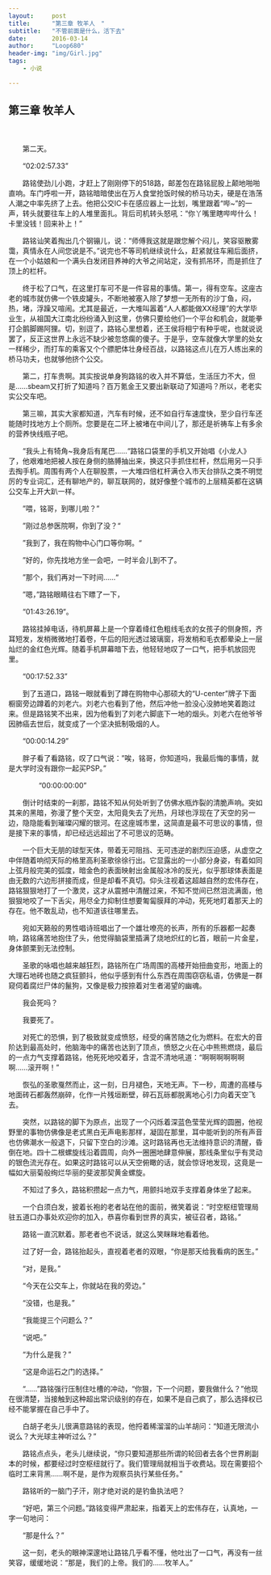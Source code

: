 ```yaml
---
layout:     post
title:      "第三章 牧羊人　"
subtitle:   "不管前面是什么，活下去"
date:       2016-03-14
author:     "Loop680"
header-img: "img/Girl.jpg"
tags:
    - 小说

---
```



## 第三章 牧羊人 ###


　　

　　第二天。

　　“02:02:57.33”

　　路铭使劲儿小跑，才赶上了刚刚停下的518路，邮差包在路铭屁股上颠地啪啪直响。车门呼啦一开，路铭暗暗使出在万人食堂抢饭时候的桥马功夫，硬是在浩荡人潮之中率先挤了上去。他把公交IC卡在感应器上一比划，嘴里跟着“哔~”的一声，转头就要往车上的人堆里面扎。背后司机转头怒吼：“你丫嘴里瞎哔哔什么！卡里没钱！回来补上！”

　　路铭讪笑着掏出几个钢镚儿，说：“师傅我这就是跟您解个闷儿，笑容驱散雾霭，真情永在人间您说是不。”说完也不等司机继续说什么，赶紧就往车厢后面挤，在一个小姑娘和一个满头白发闭目养神的大爷之间站定，没有抓吊环，而是抓住了顶上的栏杆。

　　终于松了口气，在这里打车可不是一件容易的事情。第一，得有空车。这座古老的城市就仿佛一个铁皮罐头，不断地被塞入除了梦想一无所有的沙丁鱼，闷，热，堵，浮躁又喧闹。尤其是最近，一大堆叫嚣着“人人都能做XX经理”的大学毕业生，从祖国大江南北纷纷涌入到这里，仿佛只要给他们一个平台和机会，就能拳打企鹅脚踢阿狸。切，别逗了，路铭心里想着，还王侯将相宁有种乎呢，也就说说罢了，反正这世界上永远不缺少被忽悠瘸的傻子。于是乎，空车就像大学里的处女一样稀少，而打车的乘客又个个膘肥体壮身经百战，以路铭这点儿在万人练出来的桥马功夫，也就够他挤个公交。

　　第二，打车贵啊。其实按说单身狗路铭的收入并不算低，生活压力不大，但是……sbeam又打折了知道吗？百万氪金王又要出新联动了知道吗？所以，老老实实公交车吧。

　　第三嘛，其实大家都知道，汽车有时候，还不如自行车速度快，至少自行车还能随时找地方上个厕所。您要是在二环上被堵在中间儿了，那还是祈祷车上有多余的营养快线瓶子吧。

　　“我头上有犄角~我身后有尾巴……“路铭口袋里的手机又开始唱《小龙人》了，他艰难地把被人按在身侧的胳膊抽出来，换这只手抓住栏杆，然后用另一只手去掏手机。周围有两个人在聊股票，一大堆四倍杠杆满仓入市天台排队之类不明觉厉的专业词汇，还有聊地产的，聊互联网的，就好像整个城市的上层精英都在这辆公交车上开大趴一样。

　　”喂，铭哥，到哪儿啦？”

　　”刚过总参医院啊，你到了没？“

　　”我到了，我在购物中心门口等你啊。“

　　”好的，你先找地方坐一会吧，一时半会儿到不了。

　　”那个，我们再对一下时间……“

　　”嗯，”路铭眼睛往右下瞟了一下，

　　“01:43:26.19“。

　　路铭挂掉电话，待机屏幕上是一个穿着绛红色粗线毛衣的女孩子的侧身照，齐耳短发，发梢微微地打着卷，午后的阳光透过玻璃窗，将发梢和毛衣都晕染上一层灿烂的金红色光辉。随着手机屏幕暗下去，他轻轻地叹了一口气，把手机放回兜里。


　　“00:17:52.33”

　　到了五道口，路铭一眼就看到了蹲在购物中心那硕大的“U-center”牌子下面橱窗旁边蹲着的刘老六。刘老六也看到了他，然后冲他一脸没心没肺地笑着跑过来。但是路铭笑不出来，因为他看到了刘老六脚底下一地的烟头。刘老六在他爷爷因肺癌去世后，就变成了一个坚决抵制吸烟的人。


　　“00:00:14.29”

　　胖子看了看路铭，叹了口气说：”唉，铭哥，你知道吗，我最后悔的事情，就是大学时没有跟你一起买PSP。”

　　
　　“00:00:00:00”

　　倒计时结束的一刹那，路铭不知从何处听到了仿佛水瓶炸裂的清脆声响。突如其来的黑暗，弥漫了整个天空，太阳竟失去了光热，月球也浮现在了天空的另一边，隐隐能看到璀璨闪耀的银河。在这座城市里，这简直是最不可思议的事情，但是接下来的事情，却已经远远超出了不可思议的范畴。

　　一个巨大无朋的球型天体，带着无可阻挡、无可违逆的剧烈压迫感，从虚空之中伴随着响彻天际的格里高利圣歌徐徐行出。它显露出的一小部分身姿，有着如同上弦月般完美的弧度，暗金色的表面映射出金属般冰冷的反光，似乎那球体表面是由无数的六边形拼接而成，但是却看不真切。仰头注视着这超越自然的宏伟存在，路铭狠狠地打了一个激灵，这才从震撼中清醒过来，不知不觉间已然泪流满面，他狠狠地咬了一下舌尖，用尽全力抑制住想要匍匐膜拜的冲动，死死地盯着那天上的存在。他不敢乱动，也不知道该往哪里去。

　　宛如天籁般的男性唱诗班唱出了一个雄壮嘹亮的长声，所有的乐器都一起奏响，路铭痛苦地抱住了头，他觉得脑袋里插满了烧地炽红的匕首，眼前一片金星，身体颤栗到无法控制。

　　圣歌的咏唱也越来越狂烈，路铭所在广场周围的高楼开始扭曲变形，地面上的大理石地砖也随之疯狂颤抖，他似乎感到有什么东西在周围窃窃私语，仿佛是一群窥伺着腐烂尸体的鬣狗，又像是极力按捺着对生者渴望的幽魂。

　　我会死吗？

　　我要死了。

　　对死亡的恐惧，到了极致就变成愤怒，经受的痛苦随之化为燃料。在宏大的音阶达到最高处时，他脑海中的痛苦也达到了顶点，愤怒之火在心中熊熊燃烧，最后的一点力气支撑着路铭，他死死地咬着牙，含混不清地吼道：“啊啊啊啊啊啊啊……滚开啊！”

　　恢弘的圣歌戛然而止，这一刻，日月褪色，天地无声。下一秒，周遭的高楼与地面砖石都轰然崩碎，化作一片残垣断壁，碎石瓦砾都脱离地心引力向着天空飞去。

　　突然，以路铭的脚下为原点，出现了一个闪烁着深蓝色莹莹光辉的圆圈，他视野里的事物仿佛像是老式黑白无声电影那样，凝固在那里，耳中能听到的所有声音也仿佛潮水一般退下，只留下空白的沙滩。这时路铭再也无法维持意识的清醒，昏倒在地。四十二根螺旋线沿着圆周，向外一圈圈地肆意伸展，那线条里似乎有灵动的银色流光存在。如果这时路铭可以从天空俯瞰的话，就会惊讶地发现，这竟是一幅如大丽菊般绚烂华丽的斐波那契黄金螺旋。

　　不知过了多久，路铭积攒起一点力气，用颤抖地双手支撑着身体坐了起来。

　　一个白须白发，披着长袍的老者站在他的面前，微笑着说：“时空枢纽管理局驻五道口办事处欢迎你的加入，恭喜你看到世界的真实，被征召者，路铭。”　　

　　路铭一直沉默着。那老者也不说话，就这么笑眯眯地看着他。

　　过了好一会，路铭抬起头，直视着老者的双眼，“你是那天给我看病的医生。”

　　“对，是我。”

　　“今天在公交车上，你就站在我的旁边。”

　　“没错，也是我。”

　　“我能提三个问题么？”

　　“说吧。”

　　“为什么是我？”

　　“这是命运石之门的选择。”

　　“……”路铭强行压制住吐槽的冲动，“你狠，下一个问题，要我做什么？”他现在很清楚，当接触到这种超出常识级别的存在，如果不是自己疯了，那么选择权已经不能掌握在自己手中了。

　　白胡子老头儿很满意路铭的表现，他捋着稀溜溜的山羊胡问：“知道无限流小说么？大光球主神听过么？”

　　路铭点点头，老头儿继续说，“你只要知道那些所谓的轮回者去各个世界刷副本的时候，都要经过时空枢纽就行了。我们管理局就相当于收费站。现在需要招个临时工来背黑……啊不是，是作为观察员执行某些任务。”

　　路铭听的一脑门子汗，刚才绝对说的是钓鱼执法吧？

　　“好吧，第三个问题。”路铭变得严肃起来，指着天上的宏伟存在，认真地，一字一句地问：

　　“那是什么？”

　　这一刻，老头的眼神深邃地让路铭几乎看不懂，他吐出了一口气，再没有一丝笑容，缓缓地说：“那是，我们的上帝。我们的……牧羊人。”



       

　　
　　
